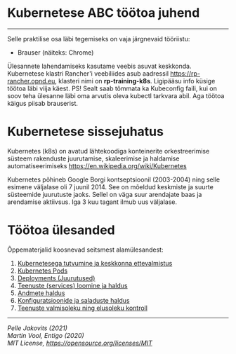 # Kubernetese ABC töötoa juhend
---

Selle praktilise osa läbi tegemiseks on vaja järgnevaid tööriistu: 
- Brauser (näiteks: Chrome)

Ülesannete lahendamiseks kasutame veebis asuvat keskkonda.  
Kubernetese klastri Rancher'i veebiliides asub aadressil https://rp-rancher.opnd.eu, klasteri nimi on **rp-training-k8s**. Ligipääsu info küsige töötoa läbi viija käest. 
PS! Sealt saab tõmmata ka Kubeconfig faili, kui on soov teha ülesanne läbi oma arvutis oleva kubectl tarkvara abil. Aga töötoa käigus piisab brauserist. 

# Kubernetese sissejuhatus 

Kubernetes (k8s) on avatud lähtekoodiga konteinerite orkestreerimise süsteem rakenduste juurutamise, skaleerimise ja haldamise automatiseerimiseks https://en.wikipedia.org/wiki/Kubernetes

Kubernetes põhineb Google Borgi kontseptsioonil (2003-2004) ning selle esimene väljalase oli 7 juunil 2014. 
See on mõeldud keskmiste ja suurte süsteemide juurutuste jaoks. Sellel on väga suur arendajate baas ja arendamise aktiivsus. Iga 3 kuu tagant ilmub uus väljalase. 






# Töötoa ülesanded 

Õppematerjalid koosnevad seitsmest alamülesandest: 

1. [Kubernetesega tutvumine ja keskkonna ettevalmistus](1/readme.md)
2. [Kubernetes Pods](2/readme.md)
3. [Deployments (Juurutused)](3/readme.md)
4. [Teenuste (services) loomine ja haldus](4/readme.md)
5. [Andmete haldus](5/readme.md)
6. [Konfiguratsioonide ja saladuste haldus](6/readme.md)
7. [Teenuste valmisoleku ning elusoleku kontroll](7/readme.md)


---

*Pelle Jakovits (2021)*  
*Martin Vool, Entigo (2020)*  
*MIT License, https://opensource.org/licenses/MIT*
